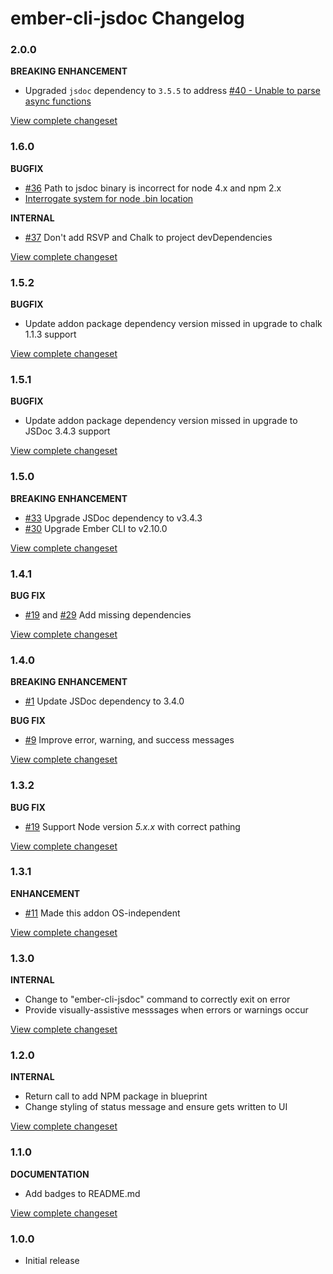 # ember-cli-jsdoc Changelog

### 2.0.0

**BREAKING ENHANCEMENT**

* Upgraded `jsdoc` dependency to `3.5.5` to address [#40 - Unable to parse async functions](https://github.com/softlayer/ember-cli-jsdoc/issues/40)

[View complete changeset](https://github.com/softlayer/ember-cli-jsdoc/compare/v1.6.0...v2.0.0)


### 1.6.0

**BUGFIX**

* [#36](https://github.com/softlayer/ember-cli-jsdoc/issues/36) Path to jsdoc binary is incorrect for node 4.x and npm 2.x
* [Interrogate system for node .bin location](https://github.com/softlayer/ember-cli-jsdoc/commit/86f45ebeec6c9e1ea66b5998a76680322184fc38)

**INTERNAL**

* [#37](https://github.com/softlayer/ember-cli-jsdoc/pull/37) Don't add RSVP and Chalk to project devDependencies

[View complete changeset](https://github.com/softlayer/ember-cli-jsdoc/compare/v1.5.2...v1.6.0)


### 1.5.2

**BUGFIX**

* Update addon package dependency version missed in upgrade to chalk 1.1.3 support

[View complete changeset](https://github.com/softlayer/ember-cli-jsdoc/compare/v1.5.1...v1.5.2)

### 1.5.1

**BUGFIX**

* Update addon package dependency version missed in upgrade to JSDoc 3.4.3 support

[View complete changeset](https://github.com/softlayer/ember-cli-jsdoc/compare/v1.5.0...v1.5.1)

### 1.5.0

**BREAKING ENHANCEMENT**

* [#33](https://github.com/softlayer/ember-cli-jsdoc/issues/33) Upgrade JSDoc dependency to v3.4.3
* [#30](https://github.com/softlayer/ember-cli-jsdoc/issues/30) Upgrade Ember CLI to v2.10.0

[View complete changeset](https://github.com/softlayer/ember-cli-jsdoc/compare/v1.4.1...v1.5.0)

### 1.4.1

**BUG FIX**

* [#19](https://github.com/softlayer/ember-cli-jsdoc/issues/19) and [#29](https://github.com/softlayer/ember-cli-jsdoc/pull/29) Add missing dependencies

[View complete changeset](https://github.com/softlayer/ember-cli-jsdoc/compare/v1.4.0...v1.4.1)

### 1.4.0

**BREAKING ENHANCEMENT**

* [#1](https://github.com/softlayer/ember-cli-jsdoc/issues/1) Update JSDoc dependency to 3.4.0

**BUG FIX**

* [#9](https://github.com/softlayer/ember-cli-jsdoc/issues/9) Improve error, warning, and success messages

[View complete changeset](https://github.com/softlayer/ember-cli-jsdoc/compare/v1.3.2...v1.4.0)

### 1.3.2

**BUG FIX**

* [#19](https://github.com/softlayer/ember-cli-jsdoc/issues/19) Support Node version *5.x.x* with correct pathing

[View complete changeset](https://github.com/softlayer/ember-cli-jsdoc/compare/v1.3.1...v1.3.2)

### 1.3.1

**ENHANCEMENT**

* [#11](https://github.com/softlayer/ember-cli-jsdoc/pull/11) Made this addon OS-independent

[View complete changeset](https://github.com/softlayer/ember-cli-jsdoc/compare/v1.3.0...v1.3.1)

### 1.3.0

**INTERNAL**

* Change to "ember-cli-jsdoc" command to correctly exit on error
* Provide visually-assistive messsages when errors or warnings occur

[View complete changeset](https://github.com/softlayer/ember-cli-jsdoc/compare/v1.2.0...v1.3.0)

### 1.2.0

**INTERNAL**

* Return call to add NPM package in blueprint
* Change styling of status message and ensure gets written to UI

[View complete changeset](https://github.com/softlayer/ember-cli-jsdoc/compare/v1.1.0...v1.2.0)

### 1.1.0

**DOCUMENTATION**

* Add badges to README.md

[View complete changeset](https://github.com/softlayer/ember-cli-jsdoc/compare/v1.0.0...v1.1.0)


### 1.0.0

* Initial release
